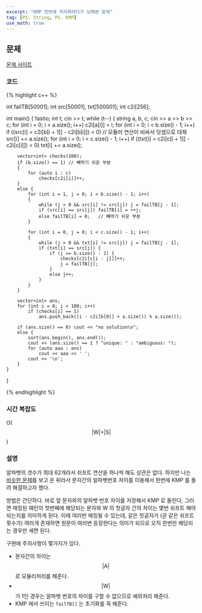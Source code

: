 ```yaml
---
excerpt: "KMP 한번에 처리하려다가 낭패본 문제"
tag: [PS. String, PS. KMP]
use_math: true
---
```


## 문제

[문제 사이트](https://www.acmicpc.net/problem/1893)

### 코드

{% highlight c++ %}

int failTB[50001];
int src[50001], txt[500001];
int c2i[256];

int main()
{
	fastio;
	int t; cin >> t;
	while (t--)
	{
		string a, b, c;
		cin >> a >> b >> c;
		for (int i = 0; i < a.size(); i++) c2i[a[i]] = i;
		for (int i = 0; i < b.size() - 1; i++)
			if ((src[i] = c2i[b[i + 1]] - c2i[b[i]]) < 0) // 모듈러 연산이 비싸서 덧셈으로 대체
				src[i] += a.size();
		for (int i = 0; i < c.size() - 1; i++)
			if ((txt[i] = c2i[c[i + 1]] - c2i[c[i]]) < 0)
				txt[i] += a.size();


		vector<int> checks(100);
		if (b.size() == 1) // 빼먹기 쉬운 부분
		{
			for (auto i : c) 
				checks[c2i[i]]++;
		}
		else {
			for (int i = 1, j = 0; i < b.size() - 1; i++)
			{
				while (j > 0 && src[i] != src[j]) j = failTB[j - 1];
				if (src[i] == src[j]) failTB[i] = ++j;
				else failTB[i] = 0;   // 빼먹기 쉬운 부분
			}
	
			for (int i = 0, j = 0; i < c.size() - 1; i++)
			{
				while (j > 0 && txt[i] != src[j]) j = failTB[j - 1];
				if (txt[i] == src[j]) {
					if (j == b.size() - 2) {
						checks[c2i[c[i - j]]]++;
						j = failTB[j];
					}
					else j++;
				}
			}
		}
	
		vector<int> ans;
		for (int i = 0; i < 100; i++)
			if (checks[i] == 1)
				ans.push_back((i - c2i[b[0]] + a.size()) % a.size());
	
		if (ans.size() == 0) cout << "no solution\n";
		else {
			sort(ans.begin(), ans.end());
			cout << (ans.size() == 1 ? "unique: " : "ambiguous: ");
			for (auto aaa : ans)
				cout << aaa << ' ';
			cout << '\n';
		}
	}
}

{% endhighlight %}


### 시간 복잡도

O($$ \vert  \mathrm{W} \vert +  \vert  \mathrm{S} \vert  $$)

### 설명

알파벳의 갯수가 최대 62개라서 쉬프트 연산을 하나씩 해도 상관은 없다. 하지만 나는 [비슷한 문제](https://www.acmicpc.net/problem/10266)를 보고 온 뒤라서 문자간의 알파벳번호 차이를 이용해서 한번에 KMP 를 돌려 해결하고자 했다.

방법은 간단하다. 바로 앞 문자와의 알파벳 번호 차이를 저장해서 KMP 로 돌린다, 그러면 매칭된 패턴의 첫번째에 해당되는 문자와 W 의 첫글자 간의 차이는 몇번 쉬프트 해야 되는지를 의미하게 된다. 이때 여러번 매칭될 수 있는데, 같은 첫글자가 (곧 같은 쉬프트 횟수가) 여러개 존재하면 원문이 여러번 등장한다는 의미가 되므로 오직 한번만 해당되는 경우만 세면 된다.

구현에 주의사항이 몇가지가 있다. 
+ 문자간의 차이는   $$\vert \mathrm{A} \vert $$ 로 모듈러처리를 해준다. 
+ $$\vert \mathrm{W} \vert $$ 가 1인 경우는 알파벳 번호의 차이를 구할 수 없으므로 예외처리 해준다.
+ KMP 에서 쓰이는 ```failTB[]``` 는 초기화를 꼭 해준다.
